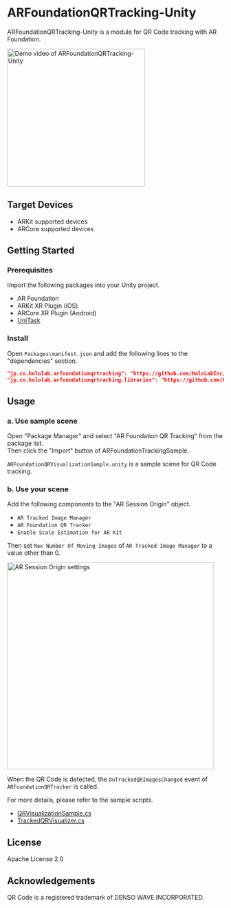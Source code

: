 # ARFoundationQRTracking-Unity

ARFoundationQRTracking-Unity is a module for QR Code tracking with AR Foundation.

<img alt="Demo video of ARFoundationQRTracking-Unity" src="https://github.com/HoloLabInc/ARFoundationQRTracking-Unity/assets/4415085/3b0f2488-ac65-4f5b-90a7-84e4c6c29cce" width="320px">

## Target Devices

- ARKit supported devices
- ARCore supported devices

## Getting Started

### Prerequisites

Import the following packages into your Unity project.

- AR Foundation
- ARKit XR Plugin (iOS)
- ARCore XR Plugin (Android)
- [UniTask](https://github.com/Cysharp/UniTask)

### Install

Open `Packages\manifest.json` and add the following lines to the "dependencies" section.

```json
"jp.co.hololab.arfoundationqrtracking": "https://github.com/HoloLabInc/ARFoundationQRTracking-Unity.git?path=packages/jp.co.hololab.arfoundationqrtracking",
"jp.co.hololab.arfoundationqrtracking.libraries": "https://github.com/HoloLabInc/ARFoundationQRTracking-Unity.git?path=packages/jp.co.hololab.arfoundationqrtracking.libraries",
```

## Usage

### a. Use sample scene

Open "Package Manager" and select "AR Foundation QR Tracking" from the package list.  
Then click the "Import" button of ARFoundationTrackingSample.

`ARFoundationQRVisualizationSample.unity` is a sample scene for QR Code tracking.

### b. Use your scene

Add the following components to the "AR Session Origin" object.

- `AR Tracked Image Manager`
- `AR Foundation QR Tracker`
- `Enable Scale Estimation for AR Kit`

Then set `Max Number Of Moving Images` of `AR Tracked Image Manager` to a value other than 0.

<img width="480" alt="AR Session Origin settings" src="https://github.com/HoloLabInc/ARFoundationQRTracking-Unity/assets/4415085/88cbd96d-0bff-42f3-b909-4a33bee9b687">
<br>

When the QR Code is detected, the `OnTrackedQRImagesChanged` event of `ARFoundationQRTracker` is called.

For more details, please refer to the sample scripts.

- [QRVisualizationSample.cs](https://github.com/HoloLabInc/ARFoundationQRTracking-Unity/blob/doc/readme/packages/jp.co.hololab.arfoundationqrtracking/Samples~/ARFoundationTrackingSample/Scripts/QRVisualizationSample.cs)
- [TrackedQRVisualizer.cs](https://github.com/HoloLabInc/ARFoundationQRTracking-Unity/blob/doc/readme/packages/jp.co.hololab.arfoundationqrtracking/Samples~/ARFoundationTrackingSample/Scripts/TrackedQRVisualizer.cs)

## License

Apache License 2.0

## Acknowledgements

QR Code is a registered trademark of DENSO WAVE INCORPORATED.
